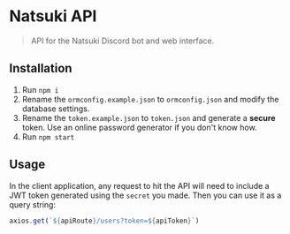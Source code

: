 # Natsuki API
> API for the Natsuki Discord bot and web interface.
        
## Installation

1. Run `npm i`
2. Rename the `ormconfig.example.json` to `ormconfig.json` and modify the database settings.
3. Rename the `token.example.json` to `token.json` and generate a **secure** token. Use an online password generator if you don't know how.
3. Run `npm start`

## Usage

In the client application, any request to hit the API will need to include a JWT token generated using the `secret` you made.
Then you can use it as a query string:
```ts
axios.get(`${apiRoute}/users?token=${apiToken}`)
```

